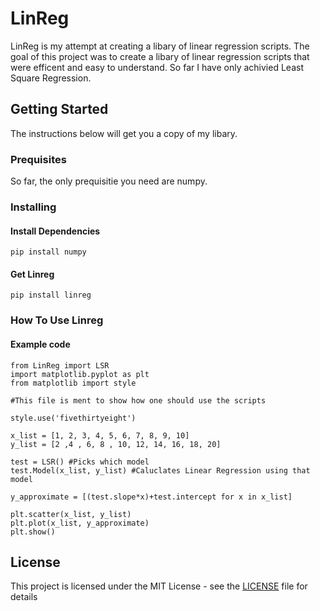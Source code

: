 # LinReg

LinReg is my attempt at creating a libary of linear regression scripts. The goal of this project was to create a libary of linear regression scripts that were efficent and easy to understand. So far I have only achivied Least Square Regression.

## Getting Started

The instructions below will get you a copy of my libary. 

### Prequisites
So far, the only prequisitie you need are numpy. 

### Installing

#### Install Dependencies

```
pip install numpy
```
#### Get Linreg

```
pip install linreg
```

### How To Use Linreg

#### Example code
```
from LinReg import LSR
import matplotlib.pyplot as plt
from matplotlib import style

#This file is ment to show how one should use the scripts

style.use('fivethirtyeight')

x_list = [1, 2, 3, 4, 5, 6, 7, 8, 9, 10]
y_list = [2 ,4 , 6, 8 , 10, 12, 14, 16, 18, 20]

test = LSR() #Picks which model
test.Model(x_list, y_list) #Caluclates Linear Regression using that model

y_approximate = [(test.slope*x)+test.intercept for x in x_list] 

plt.scatter(x_list, y_list)
plt.plot(x_list, y_approximate)
plt.show()
```

## License

This project is licensed under the MIT License - see the [LICENSE](LICENSE) file for details
